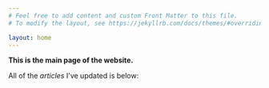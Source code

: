 ```yaml
---
# Feel free to add content and custom Front Matter to this file.
# To modify the layout, see https://jekyllrb.com/docs/themes/#overriding-theme-defaults

layout: home
---
```


**This is the main page of the website.** 

All of the *articles* I've updated is below:
